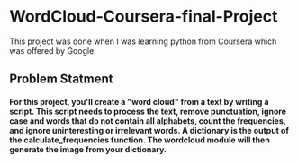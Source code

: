 # WordCloud-Coursera-final-Project
This project was done when I was learning python from Coursera which was offered by Google.

<h2> Problem Statment</h2>

<h4>For this project, you'll create a "word cloud" from a text by writing a script. This script needs to process the text, remove punctuation, ignore case and words that
do not contain all alphabets, count the frequencies, and ignore uninteresting or irrelevant words. A dictionary is the output of the calculate_frequencies function.
The wordcloud module will then generate the image from your dictionary.</h4>
